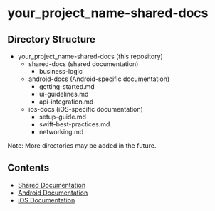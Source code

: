 # your_project_name-shared-docs

## Directory Structure

- your_project_name-shared-docs (this repository)
  - shared-docs (shared documentation)
    - business-logic
  - android-docs (Android-specific documentation)
    - getting-started.md
    - ui-guidelines.md
    - api-integration.md
  - ios-docs (iOS-specific documentation)
    - setup-guide.md
    - swift-best-practices.md
    - networking.md

Note: More directories may be added in the future.

## Contents

- [Shared Documentation](shared-docs/README.md)
- [Android Documentation](android-docs/README.md)
- [iOS Documentation](ios-docs/README.md)
